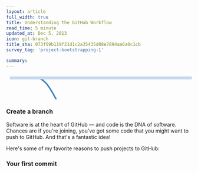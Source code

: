 ```yaml
---
layout: article
full_width: true
title: Understanding the GitHub Workflow
read_time: 5 minute
updated_at: Dec 5, 2013
icon: git-branch
title_sha: 073f59b119f21d1c2a35435d08e7894aa6a0c1cb
survey_tag: 'project-bootstrapping-1'

summary:
---
```


<script type="text/javascript" src="flow.js"></script>
<link rel="stylesheet" type="text/css" href="flow.css">

<div class="features-branch-diagram preload" id="js-features-branch-diagram">

  <svg width="938px" height="128px" xmlns="http://www.w3.org/2000/svg">
    <path d="M78,9 C129.058594,9 137.203125,117 186.011719,117 C234.820312,117 688.816406,117 734.773438,117 C800.730469,117 796.5625,8.99345711 867.417969,9" id="js-branch-diagram-branch" stroke="#4182C4" stroke-width="4" fill="none"></path>
    <path d="M10,10 L756.042969,10 L904,10" id="js-branch-diagram-master" stroke="#c6d9ed" stroke-width="8"></path>
    <path id="js-branch-diagram-arrow" d="M903.2,13 C906.98,11.95 910.22,11.05 914,10 C910.22,8.95 906.98,8.05 903.2,7" stroke="#c6d9ed" stroke-width="8" fill="none"></path>
  </svg>

  <div class="diagram-icon diagram-icon-branch ">
    <span class="mega-octicon octicon-git-branch"></span>
  </div>
  <div class="diagram-icon-small diagram-icon-commit-1 ">
    <span class="mega-octicon octicon-git-commit"></span>
  </div>
  <div class="diagram-icon-small diagram-icon-commit-2 ">
    <span class="mega-octicon octicon-git-commit"></span>
  </div>
  <div class="diagram-icon-small diagram-icon-commit-3 ">
    <span class="mega-octicon octicon-git-commit"></span>
  </div>
  <div class="diagram-icon diagram-icon-pr ">
    <span class="mega-octicon octicon-git-pull-request"></span>
  </div>
  <div class="diagram-icon diagram-icon-merge ">
    <span class="mega-octicon octicon-git-merge"></span>
  </div>
  <div class="diagram-icon-small diagram-icon-discussion-1 ">
    <span class="mega-octicon octicon-comment-discussion"></span>
  </div>
  <div class="diagram-icon-small diagram-icon-commit-4 ">
    <span class="mega-octicon octicon-git-commit"></span>
  </div>
  <div class="diagram-icon-small diagram-icon-discussion-2 ">
    <span class="mega-octicon octicon-comment-discussion"></span>
  </div>
  <div class="diagram-icon-small diagram-icon-commit-5 ">
    <span class="mega-octicon octicon-git-commit"></span>
  </div>
  <div class="diagram-icon-small diagram-icon-discussion-3 ">
    <span class="mega-octicon octicon-comment-discussion"></span>
  </div>
  <div class="diagram-icon-small diagram-icon-commit-6 ">
    <span class="mega-octicon octicon-git-commit"></span>
  </div>
  <div class="diagram-icon-small diagram-icon-discussion-4 ">
    <span class="mega-octicon octicon-comment-discussion"></span>
  </div>
  <div class="diagram-icon-small diagram-icon-commit-7 ">
    <span class="mega-octicon octicon-git-commit"></span>
  </div>
  <div class="diagram-icon-small diagram-icon-discussion-5 ">
    <span class="mega-octicon octicon-comment-discussion"></span>
  </div>

</div>

<div class="flow-content">

  <div class="panel-nav prev">
    <span class="mega-octicon octicon-chevron-left"></span>
  </div>

  <div class="panel-nav next">
    <span class="mega-octicon octicon-chevron-right"></span>
  </div>

  <h3>Create a branch</h3>

  Software is at the heart of GitHub — and code is the DNA of software. Chances are if you're joining, you've got some code that you might want to push to GitHub. And that's a fantastic idea!

  Here's some of my favorite reasons to push projects to GitHub:

  ### Your first commit

</div>